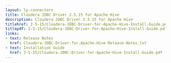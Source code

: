 ```yaml
---
layout: lp-connectors
title: Cloudera JDBC Driver 2.5.15 for Apache Hive
description: Cloudera JDBC Driver 2.5.15 for Apache Hive
titlehref: 2-5-15/Cloudera-JDBC-Driver-for-Apache-Hive-Install-Guide.pdf
titlepdf: 2-5-15/Cloudera-JDBC-Driver-for-Apache-Hive-Install-Guide.pdf
links:
- text: Release Notes
  href: Cloudera-JDBC-Driver-for-Apache-Hive-Release-Notes.txt
- text: Installation Guide
  href: 2-5-15/Cloudera-JDBC-Driver-for-Apache-Hive-Install-Guide.pdf
---
```

